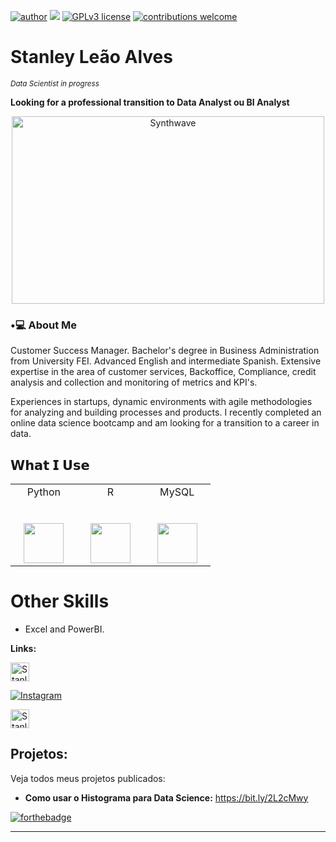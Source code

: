 [![author](https://img.shields.io/badge/LinkedIn-red.svg)](https://www.linkedin.com/in/stanleyleãoalves) [![](https://img.shields.io/badge/python-3.7+-blue.svg)](https://www.python.org/downloads/release/python-365/) [![GPLv3 license](https://img.shields.io/badge/License-GPLv3-blue.svg)](http://perso.crans.org/besson/LICENSE.html) [![contributions welcome](https://img.shields.io/badge/contributions-welcome-brightgreen.svg?style=flat)](https://github.com/Stanleynista)

# Stanley Leão Alves
<sub>*Data Scientist in progress* </sub>

**Looking for a professional transition to Data Analyst ou BI Analyst**

<p align="center"><img src="https://thumbs.gfycat.com/GoodnaturedFondGaur-size_restricted.gif" alt="Synthwave" height="300" width="500"></p>


<h3>•💻 About Me </h3>

Customer Success Manager. Bachelor's degree in Business Administration from University FEI. Advanced English and intermediate Spanish. Extensive expertise in the area of customer services, Backoffice, Compliance, credit analysis and collection and monitoring of metrics and KPI's. 

Experiences in startups, dynamic environments  with agile methodologies for analyzing and building processes and products.
I recently completed an online data science bootcamp and am looking for a transition to a career in data.



## 𝗪𝗵𝗮𝘁 𝗜 𝗨𝘀𝗲

<table>
  <tbody>
    <tr valign="top">
      <td width="25%" align="center">
        <span>Python</span><br><br><br>
        <img height="64px" src="https://cdn.svgporn.com/logos/python.svg">
      </td>
      <td width="25%" align="center">
        <span>R</span><br><br><br>
        <img height="64px" src="https://cdn.svgporn.com/logos/r-lang.svg">
      </td>
      <td width="25%" align="center">
        <span>MySQL</span><br><br><br>
        <img height="64px" src="https://cdn.svgporn.com/logos/mysql.svg">
      </td>
    </tr>
  </tbody>
</table>

# Other Skills

 * Excel and PowerBI.

**Links:**

  <a href="https://www.linkedin.com/in/stanley-leao-alves/">
    <img src="https://www.vectorlogo.zone/logos/linkedin/linkedin-icon.svg" alt="Stanleynista's LinkedIn Profile" height="30" width="30">
  </a>

<a href="https://www.instagram.com/stanleynista/"><img alt="Instagram" src="https://img.shields.io/badge/Instagram-stanleynista-black?style=flat-square&logo=instagram"></a>

 <a href="https://medium.com/@falecomstanley">
 <img src="https://www.vectorlogo.zone/logos/medium/medium-tile.svg" alt="Stanleynista's Medium Profile" height="30" width="30">
  </a>


## Projetos:
Veja todos meus projetos publicados:

* **Como usar o Histograma para Data Science:** https://bit.ly/2L2cMwy



[![forthebadge](https://forthebadge.com/images/badges/built-with-love.svg)](https://forthebadge.com)

---

